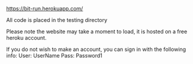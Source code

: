 https://bit-run.herokuapp.com/

All code is placed in the testing directory

Please note the website may take a moment to load, it is hosted on a free heroku account.

If you do not wish to make an account, you can sign in with the following info: 
User: UserName
Pass: Password1
